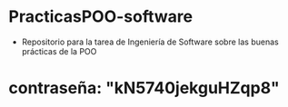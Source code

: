 # PracticasPOO-software
- Repositorio para la tarea de Ingeniería de Software sobre las buenas prácticas de la POO
# contraseña: "kN5740jekguHZqp8"
